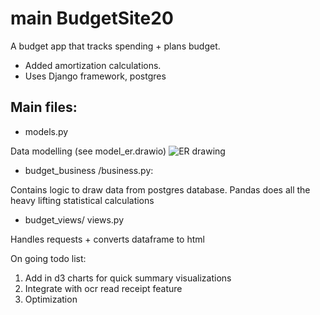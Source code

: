 # main BudgetSite20

 A budget app that tracks spending + plans budget.
 - Added amortization calculations.
 - Uses Django framework, postgres 

 Main files:
 -----------
 - models.py 

  Data modelling (see model_er.drawio)
  ![ER drawing](https://github.com/tortoiseJess/budgetSite20/blob/master/drawio.PNG)

 - budget_business /business.py:

 Contains logic to draw data from postgres database.
 Pandas does all the heavy lifting statistical calculations

 - budget_views/ views.py

 Handles requests + converts dataframe to html


 On going todo list:
 1. Add in d3 charts for quick summary visualizations
 2. Integrate with ocr read receipt feature 
 3. Optimization
